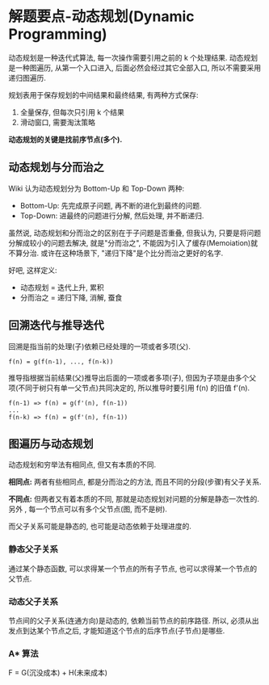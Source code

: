 # 解题要点-动态规划(Dynamic Programming)

动态规划是一种迭代式算法, 每一次操作需要引用之前的 k 个处理结果. 动态规划是一种图遍历, 从第一个入口进入, 后面必然会经过其它全部入口, 所以不需要采用递归图遍历.

规划表用于保存规划的中间结果和最终结果, 有两种方式保存:

1. 全量保存, 但每次只引用 k 个结果
2. 滑动窗口, 需要淘汰策略

**动态规划的关键是找前序节点(多个).**

## 动态规划与分而治之

Wiki 认为动态规划分为 Bottom-Up 和 Top-Down 两种:

* Bottom-Up: 先完成原子问题, 再不断的进化到最终的问题.
* Top-Down: 进最终的问题进行分解, 然后处理, 并不断递归.

虽然说, 动态规划和分而治之的区别在于子问题是否重叠, 但我认为, 只要是将问题分解成较小的问题去解决, 就是"分而治之", 不能因为引入了缓存(Memoiation)就不算分治. 或许在这种场景下, "递归下降"是个比分而治之更好的名字.

好吧, 这样定义:

* 动态规划 = 迭代上升, 累积
* 分而治之 = 递归下降, 消解, 蚕食

## 回溯迭代与推导迭代

回溯是指当前的处理(子)依赖已经处理的一项或者多项(父).

	f(n) = g(f(n-1), ..., f(n-k))

推导指根据当前结果(父)推导出后面的一项或者多项(子), 但因为子项是由多个父项(不同于树只有单一父节点)共同决定的, 所以推导时要引用 f(n) 的旧值 f'(n).

	f(n-1) => f(n) = g(f'(n), f(n-1))
	...
	f(n-k) => f(n) = g(f'(n), f(n-1))

## 图遍历与动态规划

动态规划和穷举法有相同点, 但又有本质的不同.

**相同点:** 两者有些相同点, 都是分而治之的方法, 而且不同的分段(步骤)有父子关系.

**不同点:** 但两者又有着本质的不同, 那就是动态规划对问题的分解是静态一次性的. 另外 , 每一个节点可以有多个父节点(图, 而不是树).

而父子关系可能是静态的, 也可能是动态依赖于处理进度的.

### 静态父子关系

通过某个静态函数, 可以求得某一个节点的所有子节点, 也可以求得某一个节点的父节点.

### 动态父子关系

节点间的父子关系(连通方向)是动态的, 依赖当前节点的前序路径. 所以, 必须从出发点到达某个节点之后, 才能知道这个节点的后序节点(子节点)是哪些.

### A* 算法

F = G(沉没成本) + H(未来成本)
